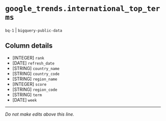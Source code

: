 # `google_trends.international_top_terms`
`bq-1` | `bigquery-public-data`

## Column details
* [INTEGER]   `rank`
* [DATE]      `refresh_date`
* [STRING]    `country_name`
* [STRING]    `country_code`
* [STRING]    `region_name`
* [INTEGER]   `score`
* [STRING]    `region_code`
* [STRING]    `term`
* [DATE]      `week`

-------------------------------------------------------------------------------
*Do not make edits above this line.*
